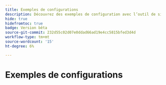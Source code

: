 ```yaml
---
title: Exemples de configurations
description: Découvrez des exemples de configuration avec l’outil de simulation graphique.
hide: true
hidefromtoc: true
badge: Version bêta
source-git-commit: 232d55c02d07e0ddad66ad19e4cc5815bfed3d4d
workflow-type: tm+mt
source-wordcount: '15'
ht-degree: 6%

---
```


# Exemples de configurations
